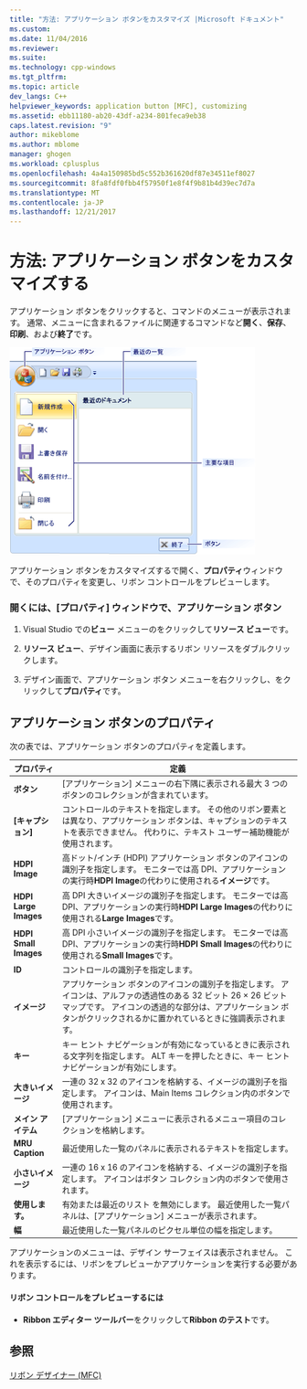 ```yaml
---
title: "方法: アプリケーション ボタンをカスタマイズ |Microsoft ドキュメント"
ms.custom: 
ms.date: 11/04/2016
ms.reviewer: 
ms.suite: 
ms.technology: cpp-windows
ms.tgt_pltfrm: 
ms.topic: article
dev_langs: C++
helpviewer_keywords: application button [MFC], customizing
ms.assetid: ebb11180-ab20-43df-a234-801feca9eb38
caps.latest.revision: "9"
author: mikeblome
ms.author: mblome
manager: ghogen
ms.workload: cplusplus
ms.openlocfilehash: 4a4a150985bd5c552b361620df87e34511ef8027
ms.sourcegitcommit: 8fa8fdf0fbb4f57950f1e8f4f9b81b4d39ec7d7a
ms.translationtype: MT
ms.contentlocale: ja-JP
ms.lasthandoff: 12/21/2017
---
```

# <a name="how-to-customize-the-application-button"></a>方法: アプリケーション ボタンをカスタマイズする
アプリケーション ボタンをクリックすると、コマンドのメニューが表示されます。 通常、メニューに含まれるファイルに関連するコマンドなど**開く**、**保存**、**印刷**、および**終了**です。  
  
 ![MFC リボン アプリケーション ボタン](../mfc/media/application_button.png "application_button")  
  
 アプリケーション ボタンをカスタマイズするで開く、**プロパティ**ウィンドウで、そのプロパティを変更し、リボン コントロールをプレビューします。  
  
### <a name="to-open-the-application-button-in-the-properties-window"></a>開くには、[プロパティ] ウィンドウで、アプリケーション ボタン  
  
1.  Visual Studio での**ビュー**  メニューのをクリックして**リソース ビュー**です。  
  
2.  **リソース ビュー**、デザイン画面に表示するリボン リソースをダブルクリックします。  
  
3.  デザイン画面で、アプリケーション ボタン メニューを右クリックし、をクリックして**プロパティ**です。  
  
## <a name="application-button-properties"></a>アプリケーション ボタンのプロパティ  
 次の表では、アプリケーション ボタンのプロパティを定義します。  
  
|プロパティ|定義|  
|--------------|----------------|  
|**ボタン**|[アプリケーション] メニューの右下隅に表示される最大 3 つのボタンのコレクションが含まれています。|  
|**[キャプション]**|コントロールのテキストを指定します。 その他のリボン要素とは異なり、アプリケーション ボタンは、キャプションのテキストを表示できません。 代わりに、テキスト ユーザー補助機能が使用されます。|  
|**HDPI Image**|高ドット/インチ (HDPI) アプリケーション ボタンのアイコンの識別子を指定します。 モニターでは高 DPI、アプリケーションの実行時**HDPI Image**の代わりに使用される**イメージ**です。|  
|**HDPI Large Images**|高 DPI 大きいイメージの識別子を指定します。 モニターでは高 DPI、アプリケーションの実行時**HDPI Large Images**の代わりに使用される**Large Images**です。|  
|**HDPI Small Images**|高 DPI 小さいイメージの識別子を指定します。 モニターでは高 DPI、アプリケーションの実行時**HDPI Small Images**の代わりに使用される**Small Images**です。|  
|**ID**|コントロールの識別子を指定します。|  
|**イメージ**|アプリケーション ボタンのアイコンの識別子を指定します。 アイコンは、アルファの透過性のある 32 ビット 26 × 26 ビットマップです。 アイコンの透過的な部分は、アプリケーション ボタンがクリックされるかに置かれているときに強調表示されます。|  
|**キー**|キー ヒント ナビゲーションが有効になっているときに表示される文字列を指定します。 ALT キーを押したときに、キー ヒント ナビゲーションが有効にします。|  
|**大きいイメージ**|一連の 32 x 32 のアイコンを格納する、イメージの識別子を指定します。 アイコンは、Main Items コレクション内のボタンで使用されます。|  
|**メイン アイテム**|[アプリケーション] メニューに表示されるメニュー項目のコレクションを格納します。|  
|**MRU Caption**|最近使用した一覧のパネルに表示されるテキストを指定します。|  
|**小さいイメージ**|一連の 16 x 16 のアイコンを格納する、イメージの識別子を指定します。 アイコンはボタン コレクション内のボタンで使用されます。|  
|**使用します。**|有効または最近のリスト を無効にします。 最近使用した一覧パネルは、[アプリケーション] メニューが表示されます。|  
|**幅**|最近使用した一覧パネルのピクセル単位の幅を指定します。|  
  
 アプリケーションのメニューは、デザイン サーフェイスは表示されません。 これを表示するには、リボンをプレビューかアプリケーションを実行する必要があります。  
  
#### <a name="to-preview-the-ribbon-control"></a>リボン コントロールをプレビューするには  
  
-   **Ribbon エディター ツールバー**をクリックして**Ribbon のテスト**です。  
  
## <a name="see-also"></a>参照  
 [リボン デザイナー (MFC)](../mfc/ribbon-designer-mfc.md)

